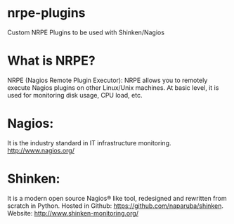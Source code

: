 nrpe-plugins
============

Custom NRPE Plugins to be used with Shinken/Nagios

What is NRPE?
=============
NRPE (Nagios Remote Plugin Executor): NRPE allows you to remotely execute Nagios plugins on other Linux/Unix machines. At basic level, it is used for monitoring disk usage, CPU load, etc.

Nagios: 
=======
It is the industry standard in IT infrastructure monitoring. http://www.nagios.org/

Shinken: 
========
It is a modern open source Nagios® like tool, redesigned and rewritten from scratch in Python. Hosted in Github: https://github.com/naparuba/shinken. Website: http://www.shinken-monitoring.org/